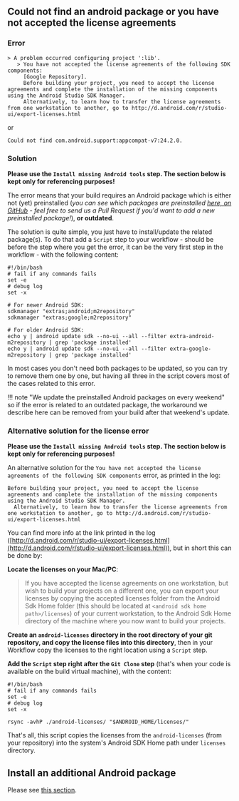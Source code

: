 
## Could not find an android package or you have not accepted the license agreements

### Error

```
> A problem occurred configuring project ':lib'.
   > You have not accepted the license agreements of the following SDK components:
     [Google Repository].
     Before building your project, you need to accept the license agreements and complete the installation of the missing components using the Android Studio SDK Manager.
     Alternatively, to learn how to transfer the license agreements from one workstation to another, go to http://d.android.com/r/studio-ui/export-licenses.html
```

or

```
Could not find com.android.support:appcompat-v7:24.2.0.
```

### Solution

__Please use the `Install missing Android tools` step. The section below is kept only for referencing purposes!__

The error means that your build requires an Android package which is either not (yet) preinstalled
(_you can see which packages are preinstalled [here, on GitHub](https://github.com/bitrise-docker/android/blob/master/Dockerfile#L30) -
feel free to send us a Pull Request if you'd want to add a new preinstalled package!_),
__or outdated__.

The solution is quite simple, you just have to install/update the related package(s).
To do that add a `Script` step to your workflow -
should be before the step where you get the error, it can be the very first step in the workflow -
with the following content:

```
#!/bin/bash
# fail if any commands fails
set -e
# debug log
set -x

# For newer Android SDK:
sdkmanager "extras;android;m2repository"
sdkmanager "extras;google;m2repository"

# For older Android SDK:
echo y | android update sdk --no-ui --all --filter extra-android-m2repository | grep 'package installed'
echo y | android update sdk --no-ui --all --filter extra-google-m2repository | grep 'package installed'
```

In most cases you don't need both packages to be updated, so you can try to remove them one
by one, but having all three in the script covers most of the cases related to this error.

!!! note "We update the preinstalled Android packages on every weekend"
    so if the error is related to an outdated package, the workaround
    we describe here can be removed from your build after that weekend's update.

### Alternative solution for the license error

__Please use the `Install missing Android tools` step. The section below is kept only for referencing purposes!__

An alternative solution for the `You have not accepted the license agreements of the following SDK components`
error, as printed in the log:

```
Before building your project, you need to accept the license agreements and complete the installation of the missing components using the Android Studio SDK Manager.
  Alternatively, to learn how to transfer the license agreements from one workstation to another, go to http://d.android.com/r/studio-ui/export-licenses.html
```

You can find more info at the link printed in the log ([http://d.android.com/r/studio-ui/export-licenses.html](http://d.android.com/r/studio-ui/export-licenses.html)),
but in short this can be done by:

__Locate the licenses on your Mac/PC__:

> If you have accepted the license agreements on one workstation, but wish to build your projects on a different one,
> you can export your licenses by copying the accepted licenses folder from the Android Sdk Home
> folder (this should be located at `<android sdk home path>/licenses`) of your current workstation,
> to the Android Sdk Home directory of the machine where you now want to build your projects.

__Create an `android-licenses` directory in the root directory of your git repository,
and copy the license files into this directory__,
then in your Workflow copy the licenses to the right location using a `Script` step.

__Add the `Script` step right after the `Git Clone` step__ (that's when your code is available
on the build virtual machine), with the content:

```
#!/bin/bash
# fail if any commands fails
set -e
# debug log
set -x

rsync -avhP ./android-licenses/ "$ANDROID_HOME/licenses/"
```

That's all, this script copies the licenses from the `android-licenses` (from your repository)
into the system's Android SDK Home path under `licenses` directory.

## Install an additional Android package

Please see [this section](/tips-and-tricks/android-tips-and-tricks/#how-to-install-an-additional-android-sdk-package).

